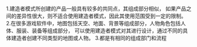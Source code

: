 1.建造者模式所创建的产品一般具有较多的共同点，其组成部分相似，
如果产品之间的差异性很大，则不适合使用建造者模式，因此其使用范围受到一定的限制。
2.在很多游戏软件中，地图包括天空、地面、背景等组成部分，人物角色包括人体、服装、装备等组成部分，
可以使用建造者模式对其进行设计，通过不同的具体建造者创建不同类型的地图或人物。
3.都是有相同的组成部门和流程